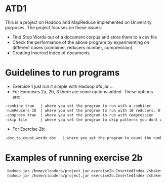 # ATD1

This is a project on Hadoop and MapReduce implemented on University purposes. The project focuses on these issues:

  - Find Stop Words out of a document corpus and store them to a csv file
  - Check the performance of the above program by experimenting on different cases (combiner, reducers number, compression)
  - Creating Inverted Index of documents

# Guidelines to run programs

  - Exercise 1 just run it simple with Hadoop dfs jar ...
  - For Exercises 2a, 2b, 3 there are some options added. These options are:
  
```sh
-combine true   | where you set the program to run with a combiner
-numReucers 10  | where you set the program to run with 10 reducers. Of course, you can set whatever num you want
-compress true  | where you set the program to run with compression
-skip file      | where you set the program to skip patterns you dont want to include in your results (stopwords for example)
```
  - For Exercise 2b:
```sh
-doc_to_count_words doc   | where you set the program to count the number of words the doc contains
```

  # Examples of running exercise 2b

```sh
 hadoop jar /home/cloudera/project.jar exercise2b.InvertedIndex /shakespeare /inverted_index -combiner true -skip stopwords.csv 
 hadoop jar /home/cloudera/project.jar exercise2b.InvertedIndex /shakespeare /inverted_index -skip stopwords.csv -doc_to_count_words 4 

```
